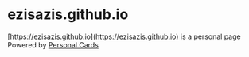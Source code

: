 # ezisazis.github.io
[https://ezisazis.github.io](https://ezisazis.github.io) is a personal page Powered by [Personal Cards](http://lucacassani.me/personalcards/)
